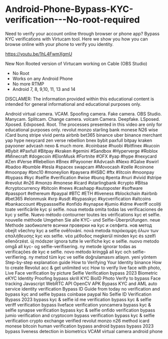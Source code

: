 # Android-Phone-Bypass-KYC-verification---No-root-required
Need to verify your account online through browser or phone app?   Bypass KYC verifications with Virtucam tool. 
Here we show you how you can browse online with your phone to verify you identity.

https://youtu.be/1hL4FwmXgmU

 New Non Rooted version of Virtucam working on Cable (OBS Studio)
 
- No Root
- Works on any Android Phone
- No more RTMP
- Android 7, 8, 9,10, 11, 13 and 14

DISCLAMER: The information provided within this educational content is intended for general informational and educational purposes only. 

Android virtual camera. VCAM. Spoofing camera. Fake camera. OBS Studio. Manycam. Splitcam. Change camera. volcam Camera. Deepfake. LSposed. Xposed. Edxposed. Root. The processes presented in this video are only for educational purposes only. revolut monzo starling bank monese N26 wise iCard bunq stripe vivid penta airbnb bet365 binance uber binance merchant yap hype nexycard zen verse rebellion bnex bybit paxfull bitpay kraken payooner advcash nexo & much more. #coinbase #huobi #bitfinex #kucoin #Bybit #Paxfull #Bitpay #kraken #gemini #Sandbox #Hyperverge #Roblox #Minecraft #dogecoin #ElonMusk #Fortnite #OFX #yap #hype #nexycard #Zen #Verse #Rebellion #Bnex #Payooner #Advcash #Nexo #Galxe #swirl #badoo #bumble #tesla #spacex  swapcam #Movocash #zelle #coinone #moonpay #bnc10 #moneylion #paysera #HSBC #ftx #litcoin #moonpay #bypass #kyc #selfie #verification #wise #bunq #penta #nuri #vivid #stripe #revolut #n26 #monzo #monese #icard #starlingbank #crypto #Bitsa #cryptocurrency #bitcoin #news #cashapp #autoposter #software #passport #ethereum #paypal #BTC #ETH #liveness #blockchain #airbnb #bet365 #elonmusk #xrp #usdt #bypasskyc #kycverification #altcoins #bankaccount #bypassselfie #onfido #synapse #jumio #idme #veriff ocoliți toate verificările kyc și selfie. noua metoda omita todas las verificaciones de kyc y selfie. Nuevo método contourner toutes les vérifications kyc et selfie. nouvelle méthode Umgehen Sie alle KYC- und Selfie-Überprüfungen. neue Methode заобиколете всички проверки на kyc и селфита. нов метод obejít všechny kyc a selfie ověřování. nová metoda παράκαμψη όλων των επαλήθευσης kyc και selfie. νέα μέθοδος megkerül minden kyc és szelfi ellenőrzést. új módszer ignora tutte le verifiche kyc e selfie. nuovo metodo omgå all kyc- og selfie-verifisering. ny metode ignorar todas as verificações de kyc e selfie. novo método kringgå all kyc och selfie-verifiering. ny metod tüm kyc ve selfie doğrulamasını atlayın. yeni yöntem Step-by-step explanation guide How to Verifying Your Identity binance How to create Revolut acc & get unlimited vcc How to verify live face with photo, Live Face verification by picture Selfie Verification bypass 2023 Biometric eKYC Identity Proofing bypass skrill KYC BioID Photo Verify to bypass Face tracking Javascript WebRTC API OpenCV APK Bypass KYC and AML auto service identity verification Bypass ID Guide from today no verification and bypass kyc and selfie bypass coinbase paypal No Selfie ID Verification Bypass 2023 bypass kyc & selfie id me verification bypass kyc & selfie veriff verification bypass liveface verification yoncamera bypass kyc & selfie synapse verification bypass kyc & selfie onfido verification bypass jumio verification and cryptocom bypass verification bypass kyc & selfie verification crypto exchange verified revolut monzo n26 method icard monese bitcoin human verification bypass android bypass bypass 2023 bypass liveness detection in biometrics VCAM virtual camera android phone
